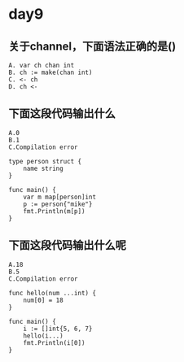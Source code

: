 # day9

## 关于channel，下面语法正确的是()

```text
A. var ch chan int
B. ch := make(chan int)
C. <- ch
D. ch <-
```

## 下面这段代码输出什么

```text
A.0
B.1
C.Compilation error
```

```golang
type person struct {
    name string
}

func main() {
    var m map[person]int
    p := person{"mike"}
    fmt.Println(m[p])
}
```

## 下面这段代码输出什么呢

```text
A.18
B.5
C.Compilation error
```

```golang
func hello(num ...int) {
    num[0] = 18
}

func main() {
    i := []int{5, 6, 7}
    hello(i...)
    fmt.Println(i[0])
}
```

